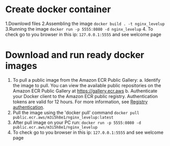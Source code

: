 # Create docker container 
1.Downlowd files 
2.Assembling the image
`docker build . -t nginx_levelup`
3.Running the image
`docker run -p 5555:8080 -d nginx_levelup`
4. To check go to you browser in this ip: `127.0.0.1:5555` and see welcome page


# Download and run ready docker images
1. To pull a public image from the Amazon ECR Public Gallery:
  a. Identify the image to pull. You can view the available public repositories on the Amazon ECR Public Gallery at https://gallery.ecr.aws
  b. Authenticate your Docker client to the Amazon ECR public registry. Authentication tokens are valid for 12 hours. For more information, see [Registry authentication](https://docs.aws.amazon.com/AmazonECR/latest/public/public-registries.html#public-registry-auth).
2. Pull the image using the 'docker pull' command 
`docker pull public.ecr.aws/m3i5h8e1/nginx_levelup:latest`
3. After pull image on your PC run:
`docker run -p 5555:8080 -d public.ecr.aws/m3i5h8e1/nginx_levelup`
4. To check go to you browser in this ip: `127.0.0.1:5555` and see welcome page
